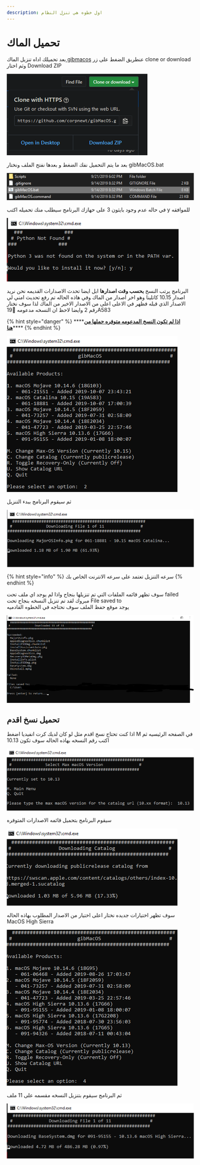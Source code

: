 ```yaml
---
description: اول خطوه هي تنزل النظام
---
```


# تحميل الماك

بعد تحميلك اداه تنزيل الماك[ gibmacos](https://github.com/corpnewt/gibMacOS) عنطريق الضغط على زر clone or download وثم اختار Download ZIP

![&#x627;&#x62E;&#x62A;&#x627;&#x631; Download ZIP](.gitbook/assets/image%20%2822%29.png)

بعد ما يتم التحميل نفك الضغط و بعدها نفتح الملف ونختار gibMacOS.bat

![](.gitbook/assets/image%20%2868%29.png)

في حاله عدم وجود بايثون 3 على حهازك البرنامج سيطلب منك تحميله اكتب y للموافقه

![](.gitbook/assets/image%20%2881%29.png)

البرنامج يرتب النسخ **بحسب وقت اصدارها** ابل ايضا تحدث الاصدارات القديمه نحن نريد اصدار 10.15 كاتلينا وهو اخر اصدار من الماك وفي هاذه الحاله تم رفع تحديث امني لي الاصدار الذي قبله فظهر في الاعلى اعلى من الاصدار الاخير من الماك لذا سوف نختار رقم 2 وايضا لاحظ ان النسخه مدعومه 19ِA583

{% hint style="danger" %}
\*\*\*\*[**اذا لم تكون النسخ المدعومه متوفره حملها من هنا**](https://1drv.ms/u/s!AgnzUi0bsqLHqg5IHuXBAkZ74FdM?e=ftjVar)\*\*\*\*
{% endhint %}

![](.gitbook/assets/image%20%2855%29.png)

ثم سيقوم البرنامج ببدء التنزيل

![](.gitbook/assets/image%20%2827%29.png)

{% hint style="info" %}
سرعه التنزيل تعتمد على سرعه الانترنت الخاص بك
{% endhint %}

سوف تظهر قائمه الملفات التي تم تنزيلها بنجاح واذا لم يوجد اي ملف تحت failed مبروك لقد تم تنزيل النسخه بنجاح تحت File saved to  
يوجد موقع حفظ الملف سوف نحتاجه في الخطوه القادميه

![](.gitbook/assets/image%20%2815%29.png)

## تحميل نسخ اقدم

اذا كنت تحتاج نسخ اقدم مثل لو كان لديك كرت انفيديا اضغط M في الصفحه الرئيسيه ثم اكتب رقم النسخه بهاذه الحاله سوف تكون 10.13

![](.gitbook/assets/image%20%284%29.png)

سيقوم البرنامج بتحميل قائمه الاصدارات المتوفره

![](.gitbook/assets/image%20%2825%29.png)

سوف تظهر اختيارات جديده نختار اعلى اختيار من الاصدار المطلوب بهاذه الحاله MacOS High Sierra

![](.gitbook/assets/image%20%282%29.png)

ثم البرنامج سيقوم بتنزيل النسخه مقسمه على 11 ملف

![](.gitbook/assets/image%20%2846%29.png)

